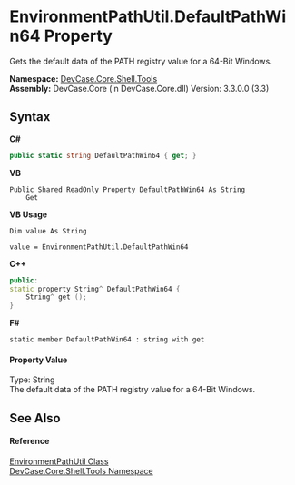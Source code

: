 # EnvironmentPathUtil.DefaultPathWin64 Property 
 

Gets the default data of the PATH registry value for a 64-Bit Windows.

**Namespace:**&nbsp;<a href="N_DevCase_Core_Shell_Tools">DevCase.Core.Shell.Tools</a><br />**Assembly:**&nbsp;DevCase.Core (in DevCase.Core.dll) Version: 3.3.0.0 (3.3)

## Syntax

**C#**<br />
``` C#
public static string DefaultPathWin64 { get; }
```

**VB**<br />
``` VB
Public Shared ReadOnly Property DefaultPathWin64 As String
	Get
```

**VB Usage**<br />
``` VB Usage
Dim value As String

value = EnvironmentPathUtil.DefaultPathWin64

```

**C++**<br />
``` C++
public:
static property String^ DefaultPathWin64 {
	String^ get ();
}
```

**F#**<br />
``` F#
static member DefaultPathWin64 : string with get

```


#### Property Value
Type: String<br />The default data of the PATH registry value for a 64-Bit Windows.

## See Also


#### Reference
<a href="T_DevCase_Core_Shell_Tools_EnvironmentPathUtil">EnvironmentPathUtil Class</a><br /><a href="N_DevCase_Core_Shell_Tools">DevCase.Core.Shell.Tools Namespace</a><br />